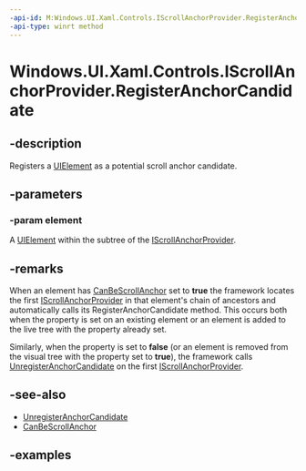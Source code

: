 ```yaml
---
-api-id: M:Windows.UI.Xaml.Controls.IScrollAnchorProvider.RegisterAnchorCandidate(Windows.UI.Xaml.UIElement)
-api-type: winrt method
---
```


<!-- Method syntax.
public void IScrollAnchorProvider.RegisterAnchorCandidate(UIElement element)
-->

# Windows.UI.Xaml.Controls.IScrollAnchorProvider.RegisterAnchorCandidate

## -description

Registers a [UIElement](../windows.ui.xaml/uielement.md) as a potential scroll anchor candidate.

## -parameters

### -param element

A [UIElement](../windows.ui.xaml/uielement.md) within the subtree of the [IScrollAnchorProvider](iscrollanchorprovider.md).

## -remarks

When an element has [CanBeScrollAnchor](../windows.ui.xaml/uielement_canbescrollanchor.md) set to **true** the framework locates the first [IScrollAnchorProvider](iscrollanchorprovider.md) in that element's chain of ancestors and automatically calls its RegisterAnchorCandidate method. This occurs both when the property is set on an existing element or an element is added to the live tree with the property already set.

Similarly, when the property is set to **false** (or an element is removed from the visual tree with the property set to **true**), the framework calls [UnregisterAnchorCandidate](iscrollanchorprovider_unregisteranchorcandidate_667335027.md) on the first [IScrollAnchorProvider](iscrollanchorprovider.md).

## -see-also

- [UnregisterAnchorCandidate](iscrollanchorprovider_unregisteranchorcandidate_667335027.md)
- [CanBeScrollAnchor](../windows.ui.xaml/uielement_canbescrollanchor.md)

## -examples
